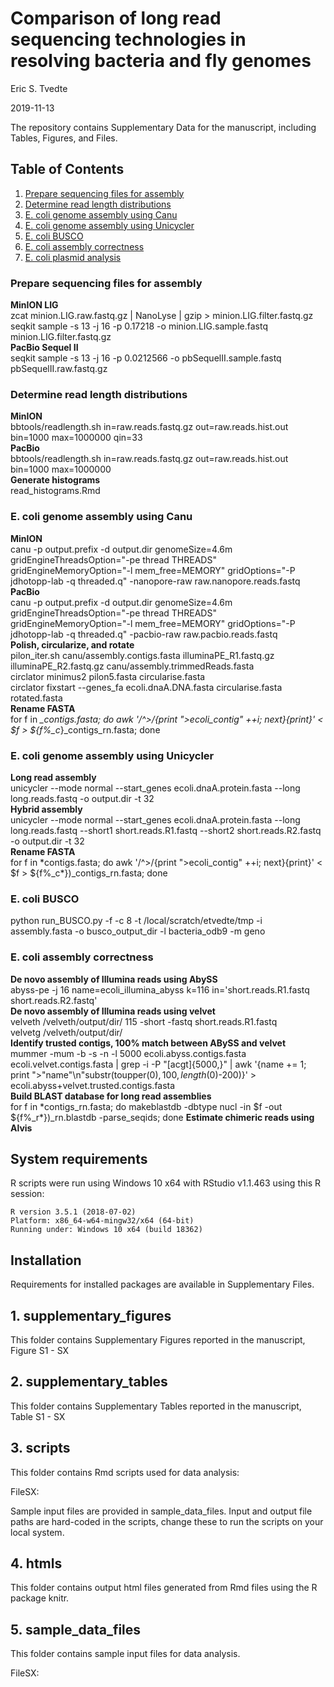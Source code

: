 # Comparison of long read sequencing technologies in resolving bacteria and fly genomes

Eric S. Tvedte

2019-11-13

The repository contains Supplementary Data for the manuscript, including Tables, Figures, and Files.

## Table of Contents
1. [Prepare sequencing files for assembly](#ecoli.prep)
2. [Determine read length distributions](#ecoli.read)
3. [E. coli genome assembly using Canu](#ecoli.canu)
4. [E. coli genome assembly using Unicycler](#ecoli.uni)
5. [E. coli BUSCO](#ecoli.busco)
6. [E. coli assembly correctness](#ecoli.correct)
7. [E. coli plasmid analysis](#ecoli.plasmid)



### Prepare sequencing files for assembly <a name="ecoli.prep"></a>
**MinION LIG**  
zcat minion.LIG.raw.fastq.gz | NanoLyse | gzip > minion.LIG.filter.fastq.gz
seqkit sample -s 13 -j 16 -p 0.17218 -o minion.LIG.sample.fastq minion.LIG.filter.fastq.gz  
**PacBio Sequel II**  
seqkit sample -s 13 -j 16 -p 0.0212566 -o pbSequelII.sample.fastq pbSequelII.raw.fastq.gz

### Determine read length distributions <a name="ecoli.read"></a>
**MinION**  
bbtools/readlength.sh in=raw.reads.fastq.gz out=raw.reads.hist.out bin=1000 max=1000000 qin=33  
**PacBio**  
bbtools/readlength.sh in=raw.reads.fastq.gz out=raw.reads.hist.out bin=1000 max=1000000  
**Generate histograms**  
read_histograms.Rmd  

### E. coli genome assembly using Canu <a name="ecoli.canu"></a>
**MinION**  
canu -p output.prefix -d output.dir genomeSize=4.6m gridEngineThreadsOption="-pe thread THREADS" gridEngineMemoryOption="-l mem_free=MEMORY" gridOptions="-P jdhotopp-lab -q threaded.q" -nanopore-raw raw.nanopore.reads.fastq  
**PacBio**  
canu -p output.prefix -d output.dir genomeSize=4.6m gridEngineThreadsOption="-pe thread THREADS" gridEngineMemoryOption="-l mem_free=MEMORY" gridOptions="-P jdhotopp-lab -q threaded.q" -pacbio-raw raw.pacbio.reads.fastq  
**Polish, circularize, and rotate**  
pilon_iter.sh canu/assembly.contigs.fasta illuminaPE_R1.fastq.gz illuminaPE_R2.fastq.gz canu/assembly.trimmedReads.fasta  
circlator minimus2 pilon5.fasta circularise.fasta  
circlator fixstart --genes_fa ecoli.dnaA.DNA.fasta circularise.fasta rotated.fasta  
**Rename FASTA**  
for f in *_contigs.fasta; do awk '/^>/{print ">ecoli_contig" ++i; next}{print}' < $f > ${f%_c*}_contigs_rn.fasta; done

### E. coli genome assembly using Unicycler <a name="ecoli.uni"></a>
**Long read assembly**  
unicycler --mode normal --start_genes ecoli.dnaA.protein.fasta --long long.reads.fastq  -o output.dir -t 32  
**Hybrid assembly**  
unicycler --mode normal --start_genes ecoli.dnaA.protein.fasta --long long.reads.fastq  --short1 short.reads.R1.fastq --short2 short.reads.R2.fastq -o output.dir -t 32  
**Rename FASTA**  
for f in \*contigs.fasta; do awk '/^>/{print ">ecoli_contig" ++i; next}{print}' < $f > ${f%\_c\*})\_contigs_rn.fasta; done

### E. coli BUSCO <a name="ecoli.busco"></a>  
python run_BUSCO.py -f -c 8 -t /local/scratch/etvedte/tmp -i assembly.fasta -o busco_output_dir -l bacteria_odb9 -m geno  

### E. coli assembly correctness <a name="ecoli.correct"></a>  
**De novo assembly of Illumina reads using AbySS**  
abyss-pe -j 16 name=ecoli_illumina_abyss k=116 in='short.reads.R1.fastq short.reads.R2.fastq'  
**De novo assembly of Illumina reads using velvet**  
velveth /velveth/output/dir/ 115 -short -fastq short.reads.R1.fastq  
velvetg /velveth/output/dir/  
**Identify trusted contigs, 100% match between ABySS and velvet**  
mummer -mum -b -s -n -l 5000 ecoli.abyss.contigs.fasta ecoli.velvet.contigs.fasta | grep -i -P "[acgt]{5000,}" | awk '{name += 1; print ">"name"\n"substr(toupper($0), 100, length($0)-200)}' > ecoli.abyss+velvet.trusted.contigs.fasta  
**Build BLAST database for long read assemblies**  
for f in \*contigs_rn.fasta; do makeblastdb -dbtype nucl -in $f -out ${f%\_r\*})\_rn.blastdb -parse_seqids; done
**Estimate chimeric reads using Alvis**  


## System requirements

R scripts were run using Windows 10 x64 with RStudio v1.1.463 using this R session:
```
R version 3.5.1 (2018-07-02)
Platform: x86_64-w64-mingw32/x64 (64-bit)
Running under: Windows 10 x64 (build 18362)
```
## Installation
Requirements for installed packages are available in Supplementary Files. 

## 1. supplementary_figures
This folder contains Supplementary Figures reported in the manuscript, Figure S1 - SX

## 2. supplementary_tables
This folder contains Supplementary Tables reported in the manuscript, Table S1 - SX

## 3. scripts
This folder contains Rmd scripts used for data analysis:

FileSX:

Sample input files are provided in sample_data_files. Input and output file paths are hard-coded in the scripts, change these to run the scripts on your local system.

## 4. htmls

This folder contains output html files generated from Rmd files using the R package knitr.

## 5. sample_data_files
This folder contains sample input files for data analysis. 

FileSX: 
